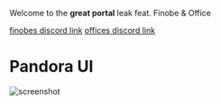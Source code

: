 Welcome to the **great portal** leak feat. Finobe & Office

[finobes discord link](https://discord.gg/teBMYdqwAm)
[offices discord link](https://discord.gg/WXAjMtNNQ6)

# Pandora UI
![screenshot](https://r2.e-z.host/35e5b321-49c3-4724-9cc0-ba482312dc74/668awudu.png)
